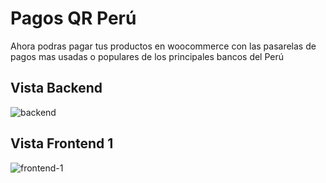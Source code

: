 # Pagos QR Perú
Ahora podras pagar tus productos en woocommerce con las pasarelas de pagos mas usadas o populares de los principales bancos del Perú

## Vista Backend

![backend](https://i.imgur.com/xiakkyd.png)


## Vista Frontend 1

![frontend-1](https://i.imgur.com/1JdFL0v.png)
